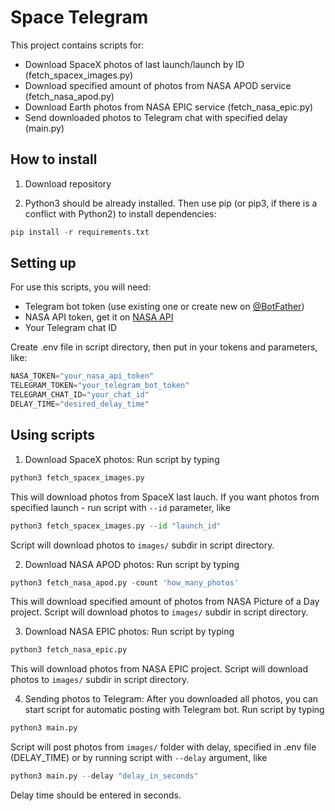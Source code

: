 # Space Telegram
This project contains scripts for:
- Download SpaceX photos of last launch/launch by ID (fetch_spacex_images.py)
- Download specified amount of photos from NASA APOD service (fetch_nasa_apod.py)
- Download Earth photos from NASA EPIC service (fetch_nasa_epic.py)
- Send downloaded photos to Telegram chat with specified delay (main.py)

## How to install

1. Download repository

2. Python3 should be already installed. Then use pip (or pip3, if there is a conflict with Python2) to install dependencies:

```python
pip install -r requirements.txt
```

## Setting up

For use this scripts, you will need:
- Telegram bot token (use existing one or create new on [@BotFather](http://t.me/BotFather))
- NASA API token, get it on [NASA API](https://api.nasa.gov)
- Your Telegram chat ID

Create .env file in script directory, then put in your tokens and parameters, like:
```python
NASA_TOKEN="your_nasa_api_token"
TELEGRAM_TOKEN="your_telegram_bot_token"
TELEGRAM_CHAT_ID="your_chat_id"
DELAY_TIME="desired_delay_time"
```

## Using scripts

1. Download SpaceX photos:
Run script by typing
```python
python3 fetch_spacex_images.py
```
This will download photos from SpaceX last lauch. If you want photos from specified launch - run script with `--id` parameter, like
```python
python3 fetch_spacex_images.py --id "launch_id"
```
Script will download photos to `images/` subdir in script directory.

2. Download NASA APOD photos:
Run script by typing
```python
python3 fetch_nasa_apod.py -count 'how_many_photos'
```
This will download specified amount of photos from NASA Picture of a Day project. Script will download photos to `images/` subdir in script directory.

3. Download NASA EPIC photos:
Run script by typing
```python
python3 fetch_nasa_epic.py
```
This will download photos from NASA EPIC project. Script will download photos to `images/` subdir in script directory.

4. Sending photos to Telegram:
After you downloaded all photos, you can start script for automatic posting with Telegram bot. Run script by typing
```python
python3 main.py
```
Script will post photos from `images/` folder with delay, specified in .env file (DELAY_TIME) or by running script with `--delay` argument, like
```python
python3 main.py --delay "delay_in_seconds"
```
Delay time should be entered in seconds.

